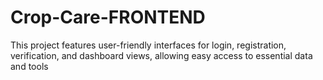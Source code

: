# Crop-Care-FRONTEND
This project features user-friendly interfaces for login, registration, verification, and dashboard views, allowing easy access to essential data and tools 
